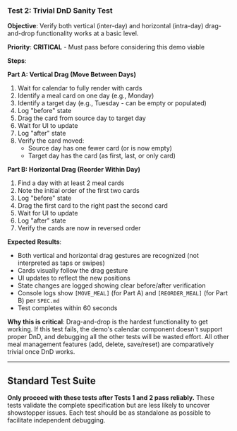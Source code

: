 ### Test 2: Trivial DnD Sanity Test
**Objective**: Verify both vertical (inter-day) and horizontal (intra-day) drag-and-drop functionality works at a basic level.

**Priority**: **CRITICAL** - Must pass before considering this demo viable

**Steps**:

**Part A: Vertical Drag (Move Between Days)**
1. Wait for calendar to fully render with cards
2. Identify a meal card on one day (e.g., Monday)
3. Identify a target day (e.g., Tuesday - can be empty or populated)
4. Log "before" state
5. Drag the card from source day to target day
6. Wait for UI to update
7. Log "after" state
8. Verify the card moved:
   - Source day has one fewer card (or is now empty)
   - Target day has the card (as first, last, or only card)

**Part B: Horizontal Drag (Reorder Within Day)**
1. Find a day with at least 2 meal cards
2. Note the initial order of the first two cards
3. Log "before" state
4. Drag the first card to the right past the second card
5. Wait for UI to update
6. Log "after" state
7. Verify the cards are now in reversed order

**Expected Results**:
- Both vertical and horizontal drag gestures are recognized (not interpreted as taps or swipes)
- Cards visually follow the drag gesture
- UI updates to reflect the new positions
- State changes are logged showing clear before/after verification
- Console logs show `[MOVE_MEAL]` (for Part A) and `[REORDER_MEAL]` (for Part B) per `SPEC.md`
- Test completes within 60 seconds

**Why this is critical**: Drag-and-drop is the hardest functionality to get working. If this test fails, the demo's calendar component doesn't support proper DnD, and debugging all the other tests will be wasted effort. All other meal management features (add, delete, save/reset) are comparatively trivial once DnD works.

---

## Standard Test Suite

**Only proceed with these tests after Tests 1 and 2 pass reliably.** These tests validate the complete specification but are less likely to uncover showstopper issues. Each test should be as standalone as possible to facilitate independent debugging.

